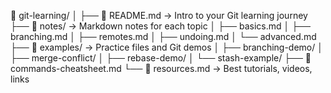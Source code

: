 📁 git-learning/
│
├── 📄 README.md          → Intro to your Git learning journey
├── 📁 notes/             → Markdown notes for each topic
│   ├── basics.md
│   ├── branching.md
│   ├── remotes.md
│   ├── undoing.md
│   └── advanced.md
├── 📁 examples/          → Practice files and Git demos
│   ├── branching-demo/
│   ├── merge-conflict/
│   ├── rebase-demo/
│   └── stash-example/
├── 📄 commands-cheatsheet.md
└── 📄 resources.md       → Best tutorials, videos, links
